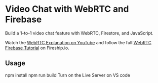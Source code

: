 # Video Chat with WebRTC and Firebase

Build a 1-to-1 video chat feature with WebRTC, Firestore, and JavaScript. 

Watch the [WebRTC Explanation on YouTube](https://youtu.be/WmR9IMUD_CY) and follow the full [WebRTC Firebase Tutorial](https://fireship.io/lessons/webrtc-firebase-video-chat) on Fireship.io. 


## Usage

npm install
npm run build
Turn on the Live Server on VS code